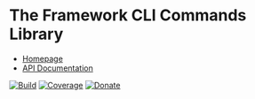 # The Framework CLI Commands Library

- [Homepage](https://the-framework.gitlab.io/libraries/cli-commands.html)
- [API Documentation](https://the-framework.gitlab.io/libraries/cli-commands/docs/)

[![Build](https://gitlab.com/the-framework/libraries/cli-commands/badges/master/pipeline.svg)](https://gitlab.com/the-framework/libraries/cli-commands/-/jobs)
[![Coverage](https://gitlab.com/the-framework/libraries/cli-commands/badges/master/coverage.svg?job=test:php)](https://the-framework.gitlab.io/libraries/cli-commands/coverage/)
[![Donate](https://img.shields.io/badge/Donate-PayPal-blue.svg)](https://www.paypal.com/cgi-bin/webscr?cmd=_s-xclick&hosted_button_id=NGBNW5PY4VSJ4)
